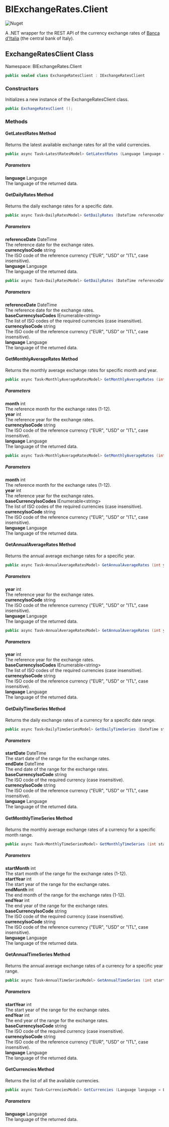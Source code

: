 # BIExchangeRates.Client

![Nuget](https://img.shields.io/nuget/v/BIExchangeRates.Client)

A .NET wrapper for the REST API of the currency exchange rates of [Banca d'Italia](https://tassidicambio.bancaditalia.it) (the central bank of Italy).

## ExchangeRatesClient Class

Namespace: BIExchangeRates.Client

```c#
public sealed class ExchangeRatesClient : IExchangeRatesClient
```

### Constructors

Initializes a new instance of the ExchangeRatesClient class.

```c#
public ExchangeRatesClient ();
```
### Methods

#### GetLatestRates Method

Returns the latest available exchange rates for all the valid currencies.

```c#
public async Task<LatestRatesModel> GetLatestRates (Language language = Language.En);
```

##### Parameters

**language** Language  
The language of the returned data.

#### GetDailyRates Method

Returns the daily exchange rates for a specific date.

```c#
public async Task<DailyRatesModel> GetDailyRates (DateTime referenceDate, string currencyIsoCode, Language language = Language.En);
```

##### Parameters

**referenceDate** DateTime  
The reference date for the exchange rates.  
**currencyIsoCode** string  
The ISO code of the reference currency ("EUR", "USD" or "ITL", case insensitive).  
**language** Language  
The language of the returned data.  

```c#
public async Task<DailyRatesModel> GetDailyRates (DateTime referenceDate, IEnumerable<string> baseCurrencyIsoCodes, string currencyIsoCode, Language language = Language.En);
```

##### Parameters

**referenceDate** DateTime  
The reference date for the exchange rates.  
**baseCurrencyIsoCodes** IEnumerable&lt;string&gt;  
The list of ISO codes of the required currencies (case insensitive).  
**currencyIsoCode** string  
The ISO code of the reference currency ("EUR", "USD" or "ITL", case insensitive).  
**language** Language  
The language of the returned data.  

#### GetMonthlyAverageRates Method

Returns the monthly average exchange rates for specific month and year.

```c#
public async Task<MonthlyAverageRatesModel> GetMonthlyAverageRates (int month, int year, string currencyIsoCode, Language language = Language.En);
```

##### Parameters

**month** int  
The reference month for the exchange rates (1-12).  
**year** int  
The reference year for the exchange rates.  
**currencyIsoCode** string  
The ISO code of the reference currency ("EUR", "USD" or "ITL", case insensitive).  
**language** Language  
The language of the returned data.  

```c#
public async Task<MonthlyAverageRatesModel> GetMonthlyAverageRates (int month, int year, IEnumerable<string> baseCurrencyIsoCodes, string currencyIsoCode, Language language = Language.En);
```

##### Parameters

**month** int  
The reference month for the exchange rates (1-12).  
**year** int  
The reference year for the exchange rates.  
**baseCurrencyIsoCodes** IEnumerable&lt;string&gt;  
The list of ISO codes of the required currencies (case insensitive).  
**currencyIsoCode** string  
The ISO code of the reference currency ("EUR", "USD" or "ITL", case insensitive).  
**language** Language  
The language of the returned data.  

#### GetAnnualAverageRates Method

Returns the annual average exchange rates for a specific year.

```c#
public async Task<AnnualAverageRatesModel> GetAnnualAverageRates (int year, string currencyIsoCode, Language language = Language.En);
```

##### Parameters

**year** int  
The reference year for the exchange rates.  
**currencyIsoCode** string  
The ISO code of the reference currency ("EUR", "USD" or "ITL", case insensitive).  
**language** Language  
The language of the returned data.  

```c#
public async Task<AnnualAverageRatesModel> GetAnnualAverageRates (int year, IEnumerable<string> baseCurrencyIsoCodes, string currencyIsoCode, Language language = Language.En);
```

##### Parameters

**year** int  
The reference year for the exchange rates.  
**baseCurrencyIsoCodes** IEnumerable&lt;string&gt;  
The list of ISO codes of the required currencies (case insensitive).  
**currencyIsoCode** string  
The ISO code of the reference currency ("EUR", "USD" or "ITL", case insensitive).  
**language** Language  
The language of the returned data.  

#### GetDailyTimeSeries Method

Returns the daily exchange rates of a currency for a specific date range.

```c#
public async Task<DailyTimeSeriesModel> GetDailyTimeSeries (DateTime startDate, DateTime endDate, string baseCurrencyIsoCode, string currencyIsoCode, Language language = Language.En);
```

##### Parameters

**startDate** DateTime  
The start date of the range for the exchange rates.  
**endDate** DateTime  
The end date of the range for the exchange rates.  
**baseCurrencyIsoCode** string  
The ISO code of the required currency (case insensitive).  
**currencyIsoCode** string  
The ISO code of the reference currency ("EUR", "USD" or "ITL", case insensitive).  
**language** Language  
The language of the returned data.  

#### GetMonthlyTimeSeries Method

Returns the monthly average exchange rates of a currency for a specific month range.

```c#
public async Task<MonthlyTimeSeriesModel> GetMonthlyTimeSeries (int startMonth, int startYear, int endMonth, int endYear, string baseCurrencyIsoCode, string currencyIsoCode, Language language = Language.En);
```

##### Parameters

**startMonth** int  
The start month of the range for the exchange rates (1-12).  
**startYear** int  
The start year of the range for the exchange rates.  
**endMonth** int  
The end month of the range for the exchange rates (1-12).  
**endYear** int  
The end year of the range for the exchange rates.  
**baseCurrencyIsoCode** string  
The ISO code of the required currency (case insensitive).  
**currencyIsoCode** string  
The ISO code of the reference currency ("EUR", "USD" or "ITL", case insensitive).  
**language** Language  
The language of the returned data.  

#### GetAnnualTimeSeries Method

Returns the annual average exchange rates of a currency for a specific year range.

```c#
public async Task<AnnualTimeSeriesModel> GetAnnualTimeSeries (int startYear, int endYear, string baseCurrencyIsoCode, string currencyIsoCode, Language language = Language.En);
```

##### Parameters

**startYear** int  
The start year of the range for the exchange rates.  
**endYear** int  
The end year of the range for the exchange rates.  
**baseCurrencyIsoCode** string  
The ISO code of the required currency (case insensitive).  
**currencyIsoCode** string  
The ISO code of the reference currency ("EUR", "USD" or "ITL", case insensitive).  
**language** Language  
The language of the returned data.  

#### GetCurrencies Method

Returns the list of all the available currencies.

```c#
public async Task<CurrenciesModel> GetCurrencies (Language language = Language.En);
```

##### Parameters

**language** Language  
The language of the returned data.
